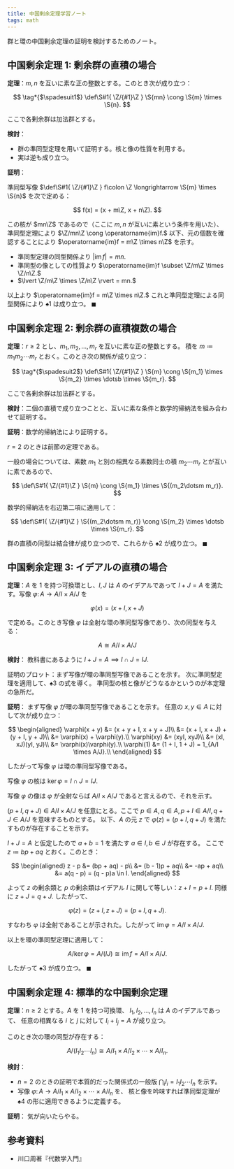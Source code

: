 ```yaml
---
title: 中国剰余定理学習ノート
tags: math
---
```


群と環の中国剰余定理の証明を検討するためのノート。

## 中国剰余定理 1: 剰余群の直積の場合

**定理**：$m, n$ を互いに素な正の整数とする。このとき次が成り立つ：

$$
\tag*{$\spadesuit1$}
\def\S#1{ \Z/{#1}\Z }
\S{mn} \cong \S{m} \times \S{n}.
$$

ここで各剰余群は加法群とする。

**検討**：

* 群の準同型定理を用いて証明する。核と像の性質を利用する。
* 実は逆も成り立つ。

**証明**：

準同型写像 $\def\S#1{ \Z/{#1}\Z } f\colon \Z \longrightarrow \S{m} \times \S{n}$ を次で定める：

$$
f(x) = (x + m\Z, x + n\Z).
$$

この核が $mn\Z$ であるので（ここに $m, n$ が互いに素という条件を用いた）、準同型定理により $\Z/mn\Z \cong \operatorname{im}f.$
以下、元の個数を確認することにより $\operatorname{im}f = m\Z \times n\Z$ を示す。

* 準同型定理の同型関係より $\lvert \operatorname{im}f \rvert = mn.$
* 準同型の像としての性質より $\operatorname{im}f \subset \Z/m\Z \times \Z/n\Z.$
* $\lvert \Z/m\Z \times \Z/n\Z \rvert = mn.$

以上より $\operatorname{im}f = m\Z \times n\Z.$
これと準同型定理による同型関係により $\spadesuit1$ は成り立つ。
$\blacksquare$

## 中国剰余定理 2: 剰余群の直積複数の場合

**定理**：$r \ge 2$ とし、$m_1, m_2, \dotsc, m_r$ を互いに素な正の整数とする。
積を $m \coloneqq m_1 m_2 \dotsm m_r$ とおく。このとき次の関係が成り立つ：

$$
\tag*{$\spadesuit2$}
\def\S#1{ \Z/{#1}\Z }
\S{m} \cong \S{m_1} \times \S{m_2} \times \dotsb \times \S{m_r}.
$$

ここで各剰余群は加法群とする。

**検討**：二個の直積で成り立つことと、互いに素な条件と数学的帰納法を組み合わせて証明する。

**証明**：数学的帰納法により証明する。

$r = 2$ のときは前節の定理である。

一般の場合については、素数 $m_1$ と別の相異なる素数同士の積 $m_2 \dotsm m_r$ とが互いに素であるので、

$$
\def\S#1{ \Z/{#1}\Z }
\S{m} \cong \S{m_1} \times \S{(m_2\dotsm m_r)}.
$$

数学的帰納法を右辺第二項に適用して：

$$
\def\S#1{ \Z/{#1}\Z }
\S{(m_2\dotsm m_r)} \cong \S{m_2} \times \dotsb \times \S{m_r}.
$$

群の直積の同型は結合律が成り立つので、これらから $\spadesuit2$ が成り立つ。
$\blacksquare$

## 中国剰余定理 3: イデアルの直積の場合

**定理**：$A$ を 1 を持つ可換環とし、$I, J$ は $A$ のイデアルであって
$I + J = A$ を満たす。写像 $\varphi\colon A \longrightarrow A/I \times A/J$
を

$$
\varphi(x) = (x + I, x + J)
$$

で定める。このとき写像 $\varphi$ は全射な環の準同型写像であり、次の同型を与える：

$$
\tag*{$\spadesuit3$}
A \cong A/I \times A/J
$$

**検討**：
教科書にあるように $I + J = A \implies I \cap J = IJ.$

証明のプロット：まず写像が環の準同型写像であることを示す。
次に準同型定理を適用して、$\spadesuit3$ の式を導く。
準同型の核と像がどうなるかというのが本定理の急所だ。

**証明**：
まず写像 $\varphi$ が環の準同型写像であることを示す。
任意の $x, y \in A$ に対して次が成り立つ：

$$
\begin{aligned}
\varphi(x + y) &= (x + y + I, x + y + J)\\
&= (x + I, x + J) + (y + I, y + J)\\
&= \varphi(x) + \varphi(y).\\
\varphi(xy) &= (xyI, xyJ)\\
&= (xI, xJ)(yI, yJ)\\
&= \varphi(x)\varphi(y).\\
\varphi(1) &= (1 + I, 1 + J) = 1_{A/I \times A/J}.\\
\end{aligned}
$$

したがって写像 $\varphi$ は環の準同型写像である。

写像 $\varphi$ の核は $\ker\varphi = I \cap J = IJ.$

写像 $\varphi$ の像は $\varphi$ が全射ならば $A/I \times A/J$ であると言えるので、それを示す。

$(p + I, q + J) \in A/I \times A/J$ を任意にとる。ここで
$p \in A, q \in A, p + I \in A/I, q + J \in A/J$ を意味するものとする。
以下、$A$ の元 $z$ で $\varphi(z) = (p + I, q + J)$ を満たすものが存在することを示す。

$I + J = A$ と仮定したので $a + b = 1$ を満たす $a \in I, b \in J$ が存在する。
ここで $z \coloneqq bp + aq$ とおく。このとき：

$$
\begin{aligned}
    z - p &= (bp + aq) - p\\
    &= (b - 1)p + aq\\
    &= -ap + aq\\
    &= a(q - p) = (q - p)a \in I.
\end{aligned}
$$

よって $z$ の剰余類と $p$ の剰余類はイデアル $I$ に関して等しい：$z + I = p + I.$
同様に $z + J = q + J.$ したがって、

$$
\varphi(z) = (z + I, z + J) = (p + I, q + J).
$$

すなわち $\varphi$ は全射であることが示された。したがって $\operatorname{im}\varphi = A/I \times A/J.$

以上を環の準同型定理に適用して：

$$
A/\ker\varphi = A/(IJ) \cong \operatorname{im}f = A/I \times A/J.
$$

したがって $\spadesuit3$ が成り立つ。
$\blacksquare$

## 中国剰余定理 4: 標準的な中国剰余定理

**定理**：$n \ge 2$ とする。$A$ を 1 を持つ可換環、
$I_1, I_2, \dotsc, I_n$ は $A$ のイデアルであって、
任意の相異なる $i$ と $j$ に対して $I_i + I_j = A$ が成り立つ。

このとき次の環の同型が存在する：

$$
\tag*{$\spadesuit4$}
A/(I_1I_2\dotsm I_n) \cong A/I_1 \times A/I_2 \times \dotsb \times A/I_n.
$$

**検討**：

* $n = 2$ のときの証明で本質的だった関係式の一般版 $\bigcap_i I_i = I_1I_2 \dotsm I_n$ を示す。
* 写像 $\varphi\colon A \longrightarrow A/I_1 \times A/I_2 \times \dotsb \times A/I_n$ を、
  核と像を吟味すれば準同型定理が $\spadesuit4$ の形に適用できるように定義する。

**証明**：
気が向いたらやる。

## 参考資料

* 川口周著『代数学入門』
